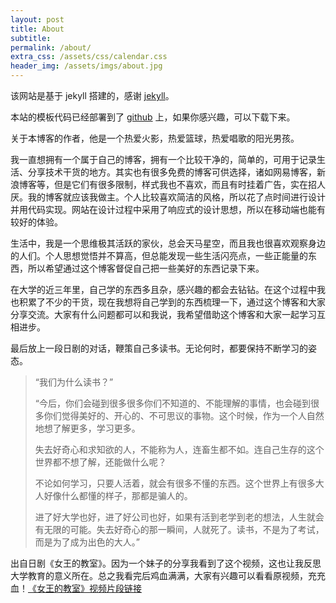 ```yaml
---
layout: post
title: About
subtitle: 
permalink: /about/
extra_css: /assets/css/calendar.css
header_img: /assets/imgs/about.jpg
---
```


该网站是基于 jekyll 搭建的，感谢 [jekyll](https://github.com/jekyll/jekyll)。

本站的模板代码已经部署到了 [github](https://github.com/oujiaqi/jekyllBlog) 上，如果你感兴趣，可以下载下来。

关于本博客的作者，他是一个热爱火影，热爱篮球，热爱唱歌的阳光男孩。

我一直想拥有一个属于自己的博客，拥有一个比较干净的，简单的，可用于记录生活、分享技术干货的地方。其实也有很多免费的博客可供选择，诸如网易博客，新浪博客等，但是它们有很多限制，样式我也不喜欢，而且有时挂着广告，实在招人厌。我的博客就应该我做主。个人比较喜欢简洁的风格，所以花了点时间进行设计并用代码实现。网站在设计过程中采用了响应式的设计思想，所以在移动端也能有较好的体验。

生活中，我是一个思维极其活跃的家伙，总会天马星空，而且我也很喜欢观察身边的人们。个人思想觉悟并不算高，但总能发现一些生活闪亮点，一些正能量的东西，所以希望通过这个博客督促自己把一些美好的东西记录下来。

在大学的近三年里，自己学的东西多且杂，感兴趣的都会去钻钻。在这个过程中我也积累了不少的干货，现在我想将自己学到的东西梳理一下，通过这个博客和大家分享交流。大家有什么问题都可以和我说，我希望借助这个博客和大家一起学习互相进步。

最后放上一段日剧的对话，鞭策自己多读书。无论何时，都要保持不断学习的姿态。

> “我们为什么读书？”
>
> 
> “今后，你们会碰到很多很多你们不知道的、不能理解的事情，也会碰到很多你们觉得美好的、开心的、不可思议的事物。这个时候，作为一个人自然地想了解更多，学习更多。
> 
> 失去好奇心和求知欲的人，不能称为人，连畜生都不如。连自己生存的这个世界都不想了解，还能做什么呢？
> 
> 不论如何学习，只要人活着，就会有很多不懂的东西。这个世界上有很多大人好像什么都懂的样子，那都是骗人的。
> 
> 进了好大学也好，进了好公司也好，如果有活到老学到老的想法，人生就会有无限的可能。失去好奇心的那一瞬间，人就死了。读书，不是为了考试，而是为了成为出色的大人。”

出自日剧《女王的教室》。因为一个妹子的分享我看到了这个视频，这也让我反思大学教育的意义所在。总之我看完后鸡血满满，大家有兴趣可以看看原视频，充充血！[《女王的教室》视频片段链接](http://v.youku.com/v_show/id_XMTQ5MDk2MTk2MA==.html)
